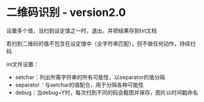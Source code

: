 # 二维码识别 - version2.0

设置多个值，当扫到设定值之一时，退出，并把结果存到txt文档

若扫到二维码的值不包含在设定值中（全字符串匹配），则不做任何动作，持续扫码

ini文件设置：
- setchar：列出所需字符串的所有可能性，以separator的值分隔
- separator：与setchar的值配合，用于分隔各种可能性
- debug：当debug=Y时，每次扫到不同的码会截图并保存，图片以时间戳命名
